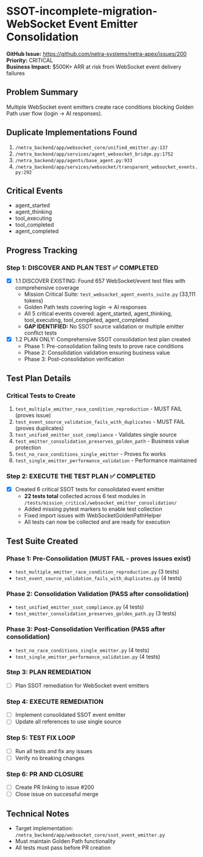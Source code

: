 # SSOT-incomplete-migration-WebSocket Event Emitter Consolidation

**GitHub Issue:** https://github.com/netra-systems/netra-apex/issues/200  
**Priority:** CRITICAL  
**Business Impact:** $500K+ ARR at risk from WebSocket event delivery failures

## Problem Summary
Multiple WebSocket event emitters create race conditions blocking Golden Path user flow (login → AI responses).

## Duplicate Implementations Found
1. `/netra_backend/app/websocket_core/unified_emitter.py:137`
2. `/netra_backend/app/services/agent_websocket_bridge.py:1752`  
3. `/netra_backend/app/agents/base_agent.py:933`
4. `/netra_backend/app/services/websocket/transparent_websocket_events.py:292`

## Critical Events
- agent_started
- agent_thinking
- tool_executing
- tool_completed
- agent_completed

## Progress Tracking

### Step 1: DISCOVER AND PLAN TEST ✅ COMPLETED
- [x] 1.1 DISCOVER EXISTING: Found 657 WebSocket/event test files with comprehensive coverage
  - Mission Critical Suite: `test_websocket_agent_events_suite.py` (33,111 tokens)
  - Golden Path tests covering login → AI responses
  - All 5 critical events covered: agent_started, agent_thinking, tool_executing, tool_completed, agent_completed
  - **GAP IDENTIFIED:** No SSOT source validation or multiple emitter conflict tests
- [x] 1.2 PLAN ONLY: Comprehensive SSOT consolidation test plan created
  - Phase 1: Pre-consolidation failing tests to prove race conditions
  - Phase 2: Consolidation validation ensuring business value
  - Phase 3: Post-consolidation verification

## Test Plan Details
### Critical Tests to Create
1. `test_multiple_emitter_race_condition_reproduction` - MUST FAIL (proves issue)
2. `test_event_source_validation_fails_with_duplicates` - MUST FAIL (proves duplicates)
3. `test_unified_emitter_ssot_compliance` - Validates single source
4. `test_emitter_consolidation_preserves_golden_path` - Business value protection
5. `test_no_race_conditions_single_emitter` - Proves fix works
6. `test_single_emitter_performance_validation` - Performance maintained

### Step 2: EXECUTE THE TEST PLAN ✅ COMPLETED
- [x] Created 6 critical SSOT tests for consolidated event emitter
  - **22 tests total** collected across 6 test modules in `/tests/mission_critical/websocket_emitter_consolidation/`
  - Added missing pytest markers to enable test collection
  - Fixed import issues with WebSocketGoldenPathHelper
  - All tests can now be collected and are ready for execution

## Test Suite Created
### Phase 1: Pre-Consolidation (MUST FAIL - proves issues exist)
- `test_multiple_emitter_race_condition_reproduction.py` (3 tests)
- `test_event_source_validation_fails_with_duplicates.py` (4 tests)

### Phase 2: Consolidation Validation (PASS after consolidation)
- `test_unified_emitter_ssot_compliance.py` (4 tests)
- `test_emitter_consolidation_preserves_golden_path.py` (3 tests)

### Phase 3: Post-Consolidation Verification (PASS after consolidation)
- `test_no_race_conditions_single_emitter.py` (4 tests)
- `test_single_emitter_performance_validation.py` (4 tests)

### Step 3: PLAN REMEDIATION
- [ ] Plan SSOT remediation for WebSocket event emitters

### Step 4: EXECUTE REMEDIATION
- [ ] Implement consolidated SSOT event emitter
- [ ] Update all references to use single source

### Step 5: TEST FIX LOOP
- [ ] Run all tests and fix any issues
- [ ] Verify no breaking changes

### Step 6: PR AND CLOSURE
- [ ] Create PR linking to issue #200
- [ ] Close issue on successful merge

## Technical Notes
- Target implementation: `/netra_backend/app/websocket_core/ssot_event_emitter.py`
- Must maintain Golden Path functionality
- All tests must pass before PR creation
